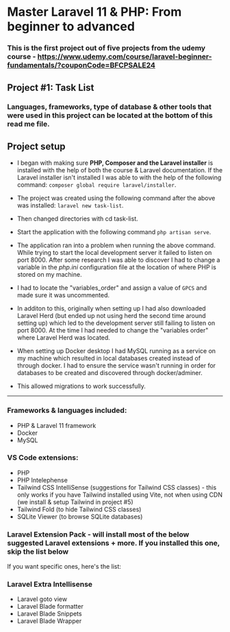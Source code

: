 # Master Laravel 11 & PHP: From beginner to advanced

### This is the first project out of five projects from the udemy course - https://www.udemy.com/course/laravel-beginner-fundamentals/?couponCode=BFCPSALE24

## Project #1: Task List

### Languages, frameworks, type of database & other tools that were used in this project can be located at the bottom of this read me file.

## Project setup

-   I began with making sure **PHP, Composer and the Laravel installer** is installed with the help of both the course & Laravel documentation. If the Laravel installer isn't installed I was able to with the help of the following command: `composer global require laravel/installer`.
-   The project was created using the following command after the above was installed: `laravel new task-list`.
-   Then changed directories with cd task-list.

-   Start the application with the following command `php artisan serve`.

-   The application ran into a problem when running the above command. While trying to start the local development server it failed to listen on port 8000. After some research I was able to discover I had to change a variable in the _php.ini_ configuration file at the location of where PHP is stored on my machine.
-   I had to locate the "variables_order" and assign a value of `GPCS` and made sure it was uncommented.
-   In additon to this, originally when setting up I had also downloaded Laravel Herd (but ended up not using herd the second time around setting up) which led to the development server still failing to listen on port 8000. At the time I had needed to change the "variables order" where Laravel Herd was located.

-   When setting up Docker desktop I had MySQL running as a service on my machine which resulted in local databases created instead of through docker. I had to ensure the service wasn't running in order for databases to be created and discovered through docker/adminer.

-   This allowed migrations to work successfully.

---

### Frameworks & languages included:

-   PHP & Laravel 11 framework
-   Docker
-   MySQL

### VS Code extensions:

-   PHP
-   PHP Intelephense
-   Tailwind CSS IntelliSense (suggestions for Tailwind CSS classes) - this only works if you have Tailwind installed using Vite, not when using CDN (we install & setup Tailwind in project #5)
-   Tailwind Fold (to hide Tailwind CSS classes)
-   SQLite Viewer (to browse SQLite databases)

### Laravel Extension Pack - will install most of the below suggested Laravel extensions + more. If you installed this one, skip the list below

If you want specific ones, here's the list:

### Laravel Extra Intellisense

-   Laravel goto view
-   Laravel Blade formatter
-   Laravel Blade Snippets
-   Laravel Blade Wrapper
